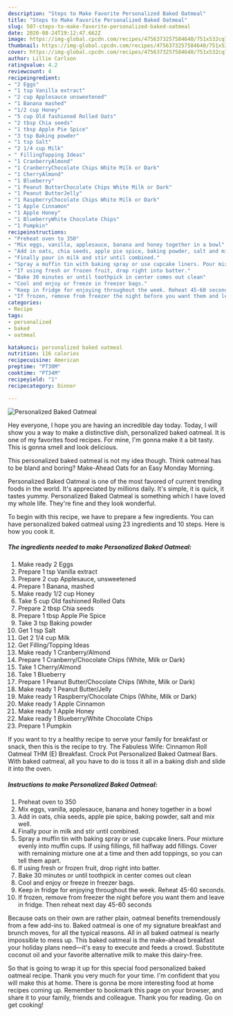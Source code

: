 ```yaml
---
description: "Steps to Make Favorite Personalized Baked Oatmeal"
title: "Steps to Make Favorite Personalized Baked Oatmeal"
slug: 507-steps-to-make-favorite-personalized-baked-oatmeal
date: 2020-08-24T19:12:47.662Z
image: https://img-global.cpcdn.com/recipes/4756373257584640/751x532cq70/personalized-baked-oatmeal-recipe-main-photo.jpg
thumbnail: https://img-global.cpcdn.com/recipes/4756373257584640/751x532cq70/personalized-baked-oatmeal-recipe-main-photo.jpg
cover: https://img-global.cpcdn.com/recipes/4756373257584640/751x532cq70/personalized-baked-oatmeal-recipe-main-photo.jpg
author: Lillie Carlson
ratingvalue: 4.2
reviewcount: 4
recipeingredient:
- "2 Eggs"
- "1 tsp Vanilla extract"
- "2 cup Applesauce unsweetened"
- "1 Banana mashed"
- "1/2 cup Honey"
- "5 cup Old fashioned Rolled Oats"
- "2 tbsp Chia seeds"
- "1 tbsp Apple Pie Spice"
- "3 tsp Baking powder"
- "1 tsp Salt"
- "2 1/4 cup Milk"
- " FillingTopping Ideas"
- "1 CranberryAlmond"
- "1 CranberryChocolate Chips White Milk or Dark"
- "1 CherryAlmond"
- "1 Blueberry"
- "1 Peanut ButterChocolate Chips White Milk or Dark"
- "1 Peanut ButterJelly"
- "1 RaspberryChocolate Chips White Milk or Dark"
- "1 Apple Cinnamon"
- "1 Apple Honey"
- "1 BlueberryWhite Chocolate Chips"
- "1 Pumpkin"
recipeinstructions:
- "Preheat oven to 350"
- "Mix eggs, vanilla, applesauce, banana and honey together in a bowl"
- "Add in oats, chia seeds, apple pie spice, baking powder, salt and mix well."
- "Finally pour in milk and stir until combined."
- "Spray a muffin tin with baking spray or use cupcake liners. Pour mixture evenly into muffin cups. If using fillings, fill halfway add fillings. Cover with remaining mixture one at a time and then add toppings, so you can tell them apart."
- "If using fresh or frozen fruit, drop right into batter."
- "Bake 30 minutes or until toothpick in center comes out clean"
- "Cool and enjoy or freeze in freezer bags."
- "Keep in fridge for enjoying throughout the week. Reheat 45-60 seconds."
- "If frozen, remove from freezer the night before you want them and leave in fridge. Then reheat next day 45-60 seconds"
categories:
- Recipe
tags:
- personalized
- baked
- oatmeal

katakunci: personalized baked oatmeal 
nutrition: 116 calories
recipecuisine: American
preptime: "PT30M"
cooktime: "PT34M"
recipeyield: "1"
recipecategory: Dinner

---
```



![Personalized Baked Oatmeal](https://img-global.cpcdn.com/recipes/4756373257584640/751x532cq70/personalized-baked-oatmeal-recipe-main-photo.jpg)

Hey everyone, I hope you are having an incredible day today. Today, I will show you a way to make a distinctive dish, personalized baked oatmeal. It is one of my favorites food recipes. For mine, I'm gonna make it a bit tasty. This is gonna smell and look delicious.

This personalized baked oatmeal is not my idea though. Think oatmeal has to be bland and boring? Make-Ahead Oats for an Easy Monday Morning.

Personalized Baked Oatmeal is one of the most favored of current trending foods in the world. It's appreciated by millions daily. It's simple, it is quick, it tastes yummy. Personalized Baked Oatmeal is something which I have loved my whole life. They're fine and they look wonderful.


To begin with this recipe, we have to prepare a few ingredients. You can have personalized baked oatmeal using 23 ingredients and 10 steps. Here is how you cook it.

<!--inarticleads1-->

##### The ingredients needed to make Personalized Baked Oatmeal:

1. Make ready 2 Eggs
1. Prepare 1 tsp Vanilla extract
1. Prepare 2 cup Applesauce, unsweetened
1. Prepare 1 Banana, mashed
1. Make ready 1/2 cup Honey
1. Take 5 cup Old fashioned Rolled Oats
1. Prepare 2 tbsp Chia seeds
1. Prepare 1 tbsp Apple Pie Spice
1. Take 3 tsp Baking powder
1. Get 1 tsp Salt
1. Get 2 1/4 cup Milk
1. Get  Filling/Topping Ideas
1. Make ready 1 Cranberry/Almond
1. Prepare 1 Cranberry/Chocolate Chips (White, Milk or Dark)
1. Take 1 Cherry/Almond
1. Take 1 Blueberry
1. Prepare 1 Peanut Butter/Chocolate Chips (White, Milk or Dark)
1. Make ready 1 Peanut Butter/Jelly
1. Make ready 1 Raspberry/Chocolate Chips (White, Milk or Dark)
1. Make ready 1 Apple Cinnamon
1. Make ready 1 Apple Honey
1. Make ready 1 Blueberry/White Chocolate Chips
1. Prepare 1 Pumpkin


If you want to try a healthy recipe to serve your family for breakfast or snack, then this is the recipe to try. The Fabuless Wife: Cinnamon Roll Oatmeal THM (E) Breakfast. Crock Pot Personalized Baked Oatmeal Bars. With baked oatmeal, all you have to do is toss it all in a baking dish and slide it into the oven. 

<!--inarticleads2-->

##### Instructions to make Personalized Baked Oatmeal:

1. Preheat oven to 350
1. Mix eggs, vanilla, applesauce, banana and honey together in a bowl
1. Add in oats, chia seeds, apple pie spice, baking powder, salt and mix well.
1. Finally pour in milk and stir until combined.
1. Spray a muffin tin with baking spray or use cupcake liners. Pour mixture evenly into muffin cups. If using fillings, fill halfway add fillings. Cover with remaining mixture one at a time and then add toppings, so you can tell them apart.
1. If using fresh or frozen fruit, drop right into batter.
1. Bake 30 minutes or until toothpick in center comes out clean
1. Cool and enjoy or freeze in freezer bags.
1. Keep in fridge for enjoying throughout the week. Reheat 45-60 seconds.
1. If frozen, remove from freezer the night before you want them and leave in fridge. Then reheat next day 45-60 seconds


Because oats on their own are rather plain, oatmeal benefits tremendously from a few add-ins to. Baked oatmeal is one of my signature breakfast and brunch moves, for all the typical reasons. All in all baked oatmeal is nearly impossible to mess up. This baked oatmeal is the make-ahead breakfast your holiday plans need—it&#39;s easy to execute and feeds a crowd. Substitute coconut oil and your favorite alternative milk to make this dairy-free. 

So that is going to wrap it up for this special food personalized baked oatmeal recipe. Thank you very much for your time. I'm confident that you will make this at home. There is gonna be more interesting food at home recipes coming up. Remember to bookmark this page on your browser, and share it to your family, friends and colleague. Thank you for reading. Go on get cooking!
